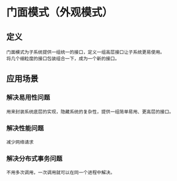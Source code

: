 # 门面模式（外观模式）

## 定义

    门面模式为子系统提供一组统一的接口，定义一组高层接口让子系统更易使用。
    将几个细粒度的接口包装组合一下，成为一个新的接口。

## 应用场景


### 解决易用性问题

    用来封装系统底层的实现，隐藏系统的复杂性，提供一组简单易用、更高层的接口。

### 解决性能问题

    减少网络请求

### 解决分布式事务问题

    不用多次调用，一次调用就可以在同一个进程中解决。

